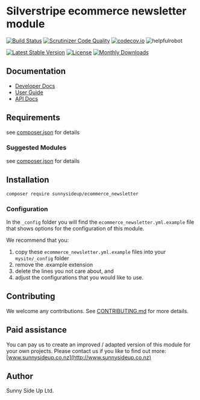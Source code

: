 # Silverstripe ecommerce newsletter module
[![Build Status](https://travis-ci.org/sunnysideup/silverstripe-ecommerce_newsletter.svg?branch=master)](https://travis-ci.org/sunnysideup/silverstripe-ecommerce_newsletter)
[![Scrutinizer Code Quality](https://scrutinizer-ci.com/g/sunnysideup/silverstripe-ecommerce_newsletter/badges/quality-score.png?b=master)](https://scrutinizer-ci.com/g/sunnysideup/silverstripe-ecommerce_newsletter/?branch=master)
[![codecov.io](https://codecov.io/github/sunnysideup/silverstripe-ecommerce_newsletter/coverage.svg?branch=master)](https://codecov.io/github/sunnysideup/silverstripe-ecommerce_newsletter?branch=master)
![helpfulrobot](https://helpfulrobot.io/sunnysideup/ecommerce_newsletter/badge)

[![Latest Stable Version](https://poser.pugx.org/sunnysideup/ecommerce_newsletter/version)](https://packagist.org/packages/sunnysideup/ecommerce_newsletter)
[![License](https://poser.pugx.org/sunnysideup/ecommerce_newsletter/license)](https://packagist.org/packages/sunnysideup/ecommerce_newsletter)
[![Monthly Downloads](https://poser.pugx.org/sunnysideup/ecommerce_newsletter/d/monthly)](https://packagist.org/packages/sunnysideup/ecommerce_newsletter)


## Documentation



 * [Developer Docs](docs/en/INDEX.md)
 * [User Guide](docs/en/userguide.md)
 * [API Docs](http://docs.ssmods.com/sunnysideup/ecommerce_newsletter/classes.xhtml)

## Requirements



see [composer.json](composer.json) for details

### Suggested Modules



see [composer.json](composer.json) for details


## Installation


```
composer require sunnysideup/ecommerce_newsletter
```

### Configuration



In the `_config` folder you will find the `ecommerce_newsletter.yml.example`
file that shows options for the configuration of this module.

We recommend that you:

  1. copy these `ecommerce_newsletter.yml.example` files into your
`mysite/_config` folder
  2. remove the .example extension
  3. delete the lines you not care about, and
  4. adjust the configurations that you would like to use.


## Contributing



We welcome any contributions. See [CONTRIBUTING.md](CONTRIBUTING.md) for more details.

## Paid assistance



You can pay us to create an improved / adapted version of this module for your own projects.  Please contact us if you like to find out more: [www.sunnysideup.co.nz](http://www.sunnysideup.co.nz)

## Author



Sunny Side Up Ltd.

